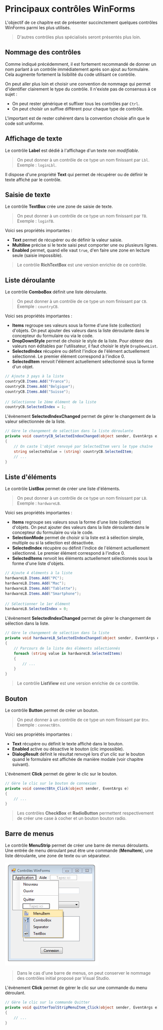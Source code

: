 # Principaux contrôles WinForms

L'objectif de ce chapitre est de présenter succinctement quelques contrôles WinForms parmi les plus utilisés.

> D'autres contrôles plus spécialisés seront présentés plus loin.

## Nommage des contrôles

Comme indiqué précédemment, il est fortement recommandé de donner un nom parlant à un contrôle immédiatement après son ajout au formulaire. Cela augmente fortement la lisibilité du code utilisant ce contrôle.

On peut aller plus loin et choisir une convention de nommage qui permet d'identifier clairement le type du contrôle. Il n'existe pas de consensus à ce sujet : 

* On peut rester générique et suffixer tous les contrôles par `Ctrl`.
* On peut choisir un suffixe différent pour chaque type de contrôle.

L'important est de rester cohérent dans la convention choisie afin que le code soit uniforme.

## Affichage de texte

Le contrôle **Label** est dédié à l'affichage d'un texte *non modifiable*. 

> On peut donner à un contrôle de ce type un nom finissant par `Lbl`. Exemple : `loginLbl`.

Il dispose d'une propriété **Text** qui permet de récupérer ou de définir le texte affiché par le contrôle.

## Saisie de texte

Le contrôle **TextBox** crée une zone de saisie de texte. 

> On peut donner à un contrôle de ce type un nom finissant par `TB`. Exemple : `loginTB`.

Voici ses propriétés importantes :

* **Text** permet de récupérer ou de définir la valeur saisie.
* **Multiline** précise si le texte saisi peut comporter une ou plusieurs lignes.
* **Enabled** permet, quand elle vaut `true`, d'en faire une zone en lecture seule (saisie impossible).

> Le contrôle **RichTextBox** est une version enrichie de ce contrôle.

## Liste déroulante

Le contrôle **ComboBox** définit une liste déroulante. 

> On peut donner à un contrôle de ce type un nom finissant par `CB`. Exemple : `countryCB`.

Voici ses propriétés importantes :
* **Items** regroupe ses valeurs sous la forme d'une liste (collection) d'objets. On peut ajouter des valeurs dans la liste déroulante dans le concepteur du formulaire ou via le code.
* **DropDownStyle** permet de choisir le style de la liste. Pour obtenir des valeurs non éditables par l'utilisateur, il faut choisir le style `DropDownList`. 
* **SelectedIndex** récupère ou définit l'indice de l'élément actuellement sélectionné. Le premier élément correspond à l'indice 0.
* **SelectedItem** renvoit l'élément actuellement sélectionné sous la forme d'un objet.

```csharp
// Ajoute 3 pays à la liste
countryCB.Items.Add("France");
countryCB.Items.Add("Belgique");
countryCB.Items.Add("Suisse");

// Sélectionne le 2ème élément de la liste
countryCB.SelectedIndex = 1;
```

L'évènement **SelectedIndexChanged** permet de gérer le changement de la valeur sélectionnée de la liste.

```csharp
// Gère le changement de sélection dans la liste déroulante
private void countryCB_SelectedIndexChanged(object sender, EventArgs e)
{
    // On caste l'objet renvoyé par SelectedItem vers le type chaîne
    string selectedValue = (string) countryCB.SelectedItem;
    // ...
}
```

## Liste d'éléments

Le contrôle **ListBox** permet de créer une liste d'éléments.

> On peut donner à un contrôle de ce type un nom finissant par `LB`. Exemple : `hardwareLB`.

Voici ses propriétés importantes :
* **Items** regroupe ses valeurs sous la forme d'une liste (collection) d'objets. On peut ajouter des valeurs dans la liste déroulante dans le concepteur du formulaire ou via le code.
* **SelectionMode** permet de choisir si la liste est à sélection simple, multiple ou si la sélection est désactivée.
* **SelectedIndex** récupère ou définit l'indice de l'élément actuellement sélectionné. Le premier élément correspond à l'indice 0.
* **SelectedItems** renvoit les éléments actuellement sélectionnés sous la forme d'une liste d'objets.

```csharp
// Ajoute 4 éléments à la liste
hardwareLB.Items.Add("PC");
hardwareLB.Items.Add("Mac");
hardwareLB.Items.Add("Tablette");
hardwareLB.Items.Add("Smartphone");

// Sélectionner le 1er élément
hardwareLB.SelectedIndex = 0;
```

L'évènement **SelectedIndexChanged** permet de gérer le changement de sélection dans la liste.

```csharp
// Gère le changement de sélection dans la liste
private void hardwareLB_SelectedIndexChanged(object sender, EventArgs e)
{
    // Parcours de la liste des éléments sélectionnés
    foreach (string value in hardwareLB.SelectedItems)
    {
        // ...
    }
}
```

> Le contrôle **ListView** est une version enrichie de ce contrôle.

## Bouton

Le contrôle **Button** permet de créer un bouton.

> On peut donner à un contrôle de ce type un nom finissant par `Btn`. Exemple : `connectBtn`.

Voici ses propriétés importantes :
* **Text** récupère ou définit le texte affiché dans le bouton.
* **Enabled** active ou désactive le bouton (clic impossible).
* **DialogResult** définit le résultat renvoyé lors d'un clic sur le bouton quand le formulaire est affichée de manière modale (voir chapitre suivant).

L'évènement **Click** permet de gérer le clic sur le bouton.

```csharp
// Gère le clic sur le bouton de connexion
private void connectBtn_Click(object sender, EventArgs e)
{
    // ...
}
```

>Les contrôles **CheckBox** et **RadioButton** permettent respectivement de créer une case à cocher et un bouton bouton radio.

## Barre de menus

Le contrôle **MenuStrip** permet de créer une barre de menus déroulants. Une entrée de menu déroulant peut être une commande (**MenuItem**), une liste déroulante, une zone de texte ou un séparateur.

![](../images/menustrip-items.png)

> Dans le cas d'une barre de menus, on peut conserver le nommage des contrôles initial proposé par Visual Studio.

L'évènement **Click** permet de gérer le clic sur une commande du menu déroulant.

```csharp
// Gère le clic sur la commande Quitter
private void quitterToolStripMenuItem_Click(object sender, EventArgs e)
{
    // ...
}
```